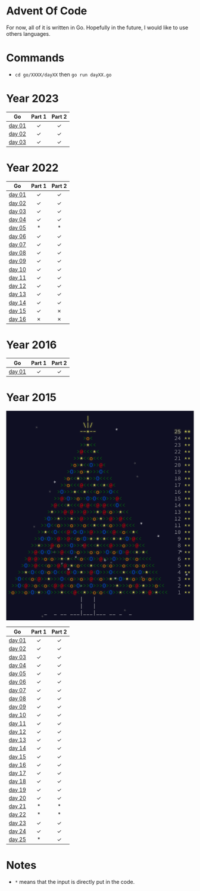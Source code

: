 # Advent Of Code

For now, all of it is written in Go. Hopefully in the future, I would like to use others languages.

# Commands

- `cd go/XXXX/dayXX` then `go run dayXX.go`

# Year 2023

| Go                       | Part 1|Part 2 |
|:------------------------:|:-----:|:-----:|
|[day 01](./go/2023/day01/)|&check;|&check;|
|[day 02](./go/2023/day02/)|&check;|&check;|
|[day 03](./go/2023/day03/)|&check;|&check;|

# Year 2022

| Go                       | Part 1 | Part 2 |
|:------------------------:|:------:|:------:|
|[day 01](./go/2022/day01/)|&check;|&check;|
|[day 02](./go/2022/day02/)|&check;|&check;|
|[day 03](./go/2022/day03/)|&check;|&check;|
|[day 04](./go/2022/day04/)|&check;|&check;|
|[day 05](./go/2022/day05/)|   *   |   *   |
|[day 06](./go/2022/day06/)|&check;|&check;|
|[day 07](./go/2022/day07/)|&check;|&check;|
|[day 08](./go/2022/day08/)|&check;|&check;|
|[day 09](./go/2022/day09/)|&check;|&check;|
|[day 10](./go/2022/day10/)|&check;|&check;|
|[day 11](./go/2022/day11/)|&check;|&check;|
|[day 12](./go/2022/day12/)|&check;|&check;|
|[day 13](./go/2022/day13/)|&check;|&check;|
|[day 14](./go/2022/day14/)|&check;|&check;|
|[day 15](./go/2022/day15/)|&check;|&cross;|
|[day 16](./go/2022/day16/)|&cross;|&cross;|

# Year 2016

| Go                       | Part 1|Part 2 |
|:------------------------:|:-----:|:-----:|
|[day 01](./go/2016/day01/)|&check;|&check;|

# Year 2015

<img src="assets/aoc-2015.png">

| Go                       | Part 1 | Part 2 |
|:------------------------:|:------:|:------:|
|[day 01](./go/2015/day01/)|&check;|&check;|
|[day 02](./go/2015/day02/)|&check;|&check;|
|[day 03](./go/2015/day03/)|&check;|&check;|
|[day 04](./go/2015/day04/)|&check;|&check;|
|[day 05](./go/2015/day05/)|&check;|&check;|
|[day 06](./go/2015/day06/)|&check;|&check;|
|[day 07](./go/2015/day07/)|&check;|&check;|
|[day 08](./go/2015/day08/)|&check;|&check;|
|[day 09](./go/2015/day09/)|&check;|&check;|
|[day 10](./go/2015/day10/)|&check;|&check;|
|[day 11](./go/2015/day11/)|&check;|&check;|
|[day 12](./go/2015/day12/)|&check;|&check;|
|[day 13](./go/2015/day13/)|&check;|&check;|
|[day 14](./go/2015/day14/)|&check;|&check;|
|[day 15](./go/2015/day15/)|&check;|&check;|
|[day 16](./go/2015/day16/)|&check;|&check;|
|[day 17](./go/2015/day17/)|&check;|&check;|
|[day 18](./go/2015/day18/)|&check;|&check;|
|[day 19](./go/2015/day19/)|&check;|&check;|
|[day 20](./go/2015/day20/)|&check;|&check;|
|[day 21](./go/2015/day21/)|   *   |   *   |
|[day 22](./go/2015/day22/)|   *   |   *   |
|[day 23](./go/2015/day23/)|&check;|&check;|
|[day 24](./go/2015/day24/)|&check;|&check;|
|[day 25](./go/2015/day25/)|   *   |&check;|

# Notes

- `*` means that the input is directly put in the code. 
